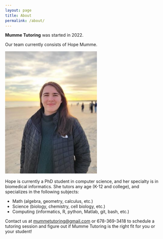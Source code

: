 ```yaml
---
layout: page
title: About
permalink: /about/
---
```


**Mumme Tutoring** was started in 2022. 

Our team currently consists of Hope Mumme. 

<img src="HMumme.jpg" class="img-responsive" alt="HMumme_image"> </div>

Hope is currently a PhD student in computer science, and her specialty is in biomedical informatics.
She tutors any age (K-12 and college), and specializes in the following subjects:
- Math (algebra, geometry, calculus, etc.)
- Science (biology, chemistry, cell biology, etc.)
- Computing (informatics, R, python, Matlab, git, bash, etc.)

Contact us at mummetutoring@gmail.com or 678-369-3418 to schedule a tutoring session and figure out if 
Mumme Tutoring is the right fit for you or your student!
